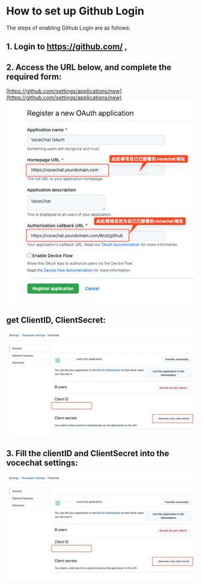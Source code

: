 # How to set up Github Login

The steps of enabling Github Login are as follows:

## 1. Login to https://github.com/ ,

## 2. Access the URL below, and complete the required form:

[https://github.com/settings/applications/new](https://github.com/settings/applications/new)
![img.jpg](image/login-github-0.png)

## get ClientID, ClientSecret:

![img.jpg](image/login-github-1.jpg)

## 3. Fill the clientID and ClientSecret into the vocechat settings:

![img.jpg](image/login-github-1.jpg)
